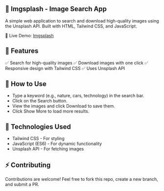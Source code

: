 ## 📌 Imgsplash - Image Search App
A simple web application to search and download high-quality images using the Unsplash API. Built with HTML, Tailwind CSS, and JavaScript.

🚀 Live Demo: [Imgsplash](https://naveen-kumarj.github.io/imgsplash/src/)

## 🌟 Features
✅ Search for high-quality images
✅ Download images with one click
✅ Responsive design with Tailwind CSS
✅ Uses Unsplash API

## 📸 How to Use
 - Type a keyword (e.g., nature, cars, technology) in the search bar.
 - Click on the Search button.
 - View the images and click Download to save them.
 - Click Show More to load more results.

## 🎨 Technologies Used
 - Tailwind CSS - For styling
 - JavaScript (ES6) - For dynamic functionality
 - Unsplash API - For fetching images

## ⚡ Contributing
Contributions are welcome! Feel free to fork this repo, create a new branch, and submit a PR.
